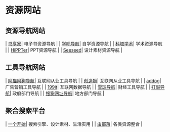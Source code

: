 # 资源网站

## 资源导航网站
| [书享家](https://shuxiangjia.cn/)| 电子书资源导航 |
| [学吧导航](https://www.xue8nav.com/)| 自学资源导航 |
| [科塔学术](https://www.sciping.com/)| 学术资源导航 |
| [HiPPTer](http://www.hippter.com/)| PPT资源导航 |
| [Seeseed](https://www.seeseed.com/)| 设计素材资源导航 |

## 工具导航网站
| [阿猫阿狗导航](https://www.996.pm/)| 互联网从业工具导航 |
| [创造狮](http://www.chuangzaoshi.com/)| 互联网从业工具导航 |
| [addog](https://www.addog.vip/)| 广告营销工具导航 |
| [199it](http://www.199it.com/)| 互联网数据导航 |
| [雪球导航](https://xueqiu.com/dh)| 财经工具导航 |
| [打假导航](http://www.dajiadaohang.com/)| 政府部门导航 |
| [搜狗网址导航](https://123.sogou.com/)| 地方部门导航 |

## 聚合搜索平台
| [一个开始](https://aur.one/)| 搜索引擎、设计素材、生活实用 | 
| [虫部落](https://www.chongbuluo.com/)| 各类资源整合 |
